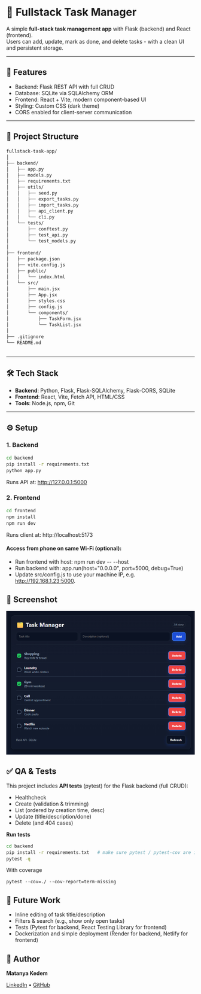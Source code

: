 # 📝 Fullstack Task Manager

A simple **full-stack task management app** with Flask (backend) and React (frontend).  
Users can add, update, mark as done, and delete tasks - with a clean UI and persistent storage.

---

## 🚀 Features
- Backend: Flask REST API with full CRUD
- Database: SQLite via SQLAlchemy ORM
- Frontend: React + Vite, modern component-based UI
- Styling: Custom CSS (dark theme)
- CORS enabled for client-server communication

---

## 📂 Project Structure
```
fullstack-task-app/
│
├── backend/
│   ├── app.py
│   ├── models.py
│   ├── requirements.txt
│   ├── utils/
│   │   ├── seed.py
│   │   ├── export_tasks.py
│   │   ├── import_tasks.py
│   │   ├── api_client.py
│   │   └── cli.py
│   └── tests/
│       ├── conftest.py
│       ├── test_api.py
│       └── test_models.py
│
├── frontend/
│   ├── package.json
│   ├── vite.config.js
│   ├── public/
│   │   └── index.html
│   └── src/
│       ├── main.jsx
│       ├── App.jsx
│       ├── styles.css
│       ├── config.js
│       └── components/
│           ├── TaskForm.jsx
│           └── TaskList.jsx
│
├── .gitignore
└── README.md


```

---

## 🛠️ Tech Stack
- **Backend**: Python, Flask, Flask-SQLAlchemy, Flask-CORS, SQLite  
- **Frontend**: React, Vite, Fetch API, HTML/CSS  
- **Tools**: Node.js, npm, Git

---

## ⚙️ Setup

### 1. Backend
```bash
cd backend
pip install -r requirements.txt
python app.py
```
Runs API at: http://127.0.0.1:5000

### 2. Frontend
```bash
cd frontend
npm install
npm run dev
```
Runs client at: http://localhost:5173

#### Access from phone on same Wi-Fi (optional):
- Run frontend with host: npm run dev -- --host
- Run backend with: app.run(host="0.0.0.0", port=5000, debug=True)
- Update src/config.js to use your machine IP, e.g. http://192.168.1.23:5000.

## 📸 Screenshot
![Task Manager Screenshot](screenshot.png)

## ✅ QA & Tests

This project includes **API tests** (pytest) for the Flask backend (full CRUD):

- Healthcheck
- Create (validation & trimming)
- List (ordered by creation time, desc)
- Update (title/description/done)
- Delete (and 404 cases)

**Run tests**
```bash
cd backend
pip install -r requirements.txt   # make sure pytest / pytest-cov are included
pytest -q
```
With coverage
```
pytest --cov=./ --cov-report=term-missing
```

## 🔮 Future Work 
- Inline editing of task title/description
- Filters & search (e.g., show only open tasks)
- Tests (Pytest for backend, React Testing Library for frontend)
- Dockerization and simple deployment (Render for backend, Netlify for frontend)

## 👤 Author
**Matanya Kedem**

[LinkedIn](https://www.linkedin.com/in/USERNAME) • [GitHub](https://github.com/USERNAME)

